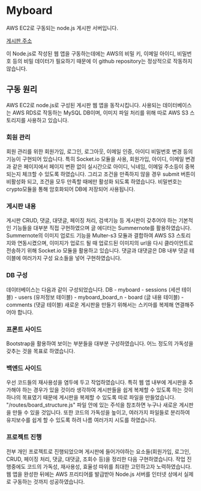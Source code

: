 # Myboard
AWS EC2로 구동되는 node.js 게시판 서버입니다.

[게시판 주소](http://ec2-13-125-250-131.ap-northeast-2.compute.amazonaws.com/)

이 Node.js로 작성된 웹 앱을 구동하는데에는 AWS의 비밀 키, 이메일 아이디, 비밀번호 등의 비밀 데이터가 필요하기 때문에 이 github repository는 정상적으로 작동하지 않습니다.

## 구동 원리
AWS EC2로 node.js로 구성된 게시판 웹 앱을 동작시킵니다.
사용되는 데이터베이스는 AWS RDS로 작동하는 MySQL DB이며, 이미지 파일 처리를 위해 따로 AWS S3 스토리지를 사용하고 있습니다.

### 회원 관리
회원 관리를 위한 회원가입, 로그인, 로그아웃, 이메일 인증, 아이디 비밀번호 변경 등의 기능이 구현되어 있습니다. 
특히 Socket.io 모듈을 사용, 회원가입, 아이디, 이메일 변경과 같은 페이지에서 페이지 변환 없이 실시간으로 아이디, 닉네임, 이메일 주소등이 중복되는지 체크할 수 있도록 하였습니다.
그리고 조건을 만족하지 않을 경우 submit 버튼이 비활성화 되고, 조건을 모두 만족할 때에만 활성화 되도록 하였습니다.
비밀번호는 crypto모듈을 통해 암호화되어 DB에 저장되어 사용됩니다.

### 게시판 내용
게시판 CRUD, 댓글, 대댓글, 페이징 처리, 검색기능 등 게시판이 갖추어야 하는 기본적인 기능들을 대부분 직접 구현하였으며 글 에디터는 Summernote를 활용하였습니다.
Summernote의 이미지 업로드 기능을 Multer-s3 모듈과 결합하여 AWS S3 스토리지와 연동시켰으며, 이미지가 업로드 될 때 업로드된 이미지의 url을 다시 클라이언트로 전송하기 위해 Socket.io 모듈을 활용하고 있습니다.
댓글과 대댓글은 DB 내부 댓글 테이블에 여러가지 구성 요소들을 넣어 구현하였습니다.

### DB 구성
데이터베이스는 다음과 같이 구성되었습니다.
  DB
    - myboard
        -  sessions (세션 테이블)
        -  users (유저정보 테이블)
    - myboard_board_n
        -  board (글 내용 테이블)
        -  comments (댓글 테이블)
새로운 게시판을 만들기 위해서는 스키마를 복제해 연결해주어야 합니다.

### 프론트 사이드
Bootstrap을 활용하여 보이는 부분들을 대부분 구성하였습니다. 어느 정도의 가독성을 갖추는 것을 목표로 하였습니다.  
  
### 백엔드 사이드
우선 코드들의 재사용성을 염두에 두고 작업하였습니다. 특히 웹 앱 내부에 게시판을 추가해야 하는 경우가 있을 것이라 생각하여 게시판들을 쉽게 복제할 수 있도록 하는 것이 하나의 목표였기 때문에 게시판을 복제할 수 있도록 따로 파일을 만들었습니다. "/routes/board_structure.js" 파일 안에 있는 주석을 참조하면 누구나 새로운 게시판을 만들 수 있을 것입니다.
또한 코드의 가독성을 높이고, 여러가지 파일들로 분리하여 유지보수를 쉽게 할 수 있도록 하려 나름 여러가지 시도를 하였습니다.
  
### 프로젝트 진행
전부 개인 프로젝트로 진행되었으며 게시판에 들어가야하는 요소들(회원가입, 로그인, CRUD, 페이징 처리, 댓글, 대댓글, 조회수 등)을 정리한 다음 구현하였습니다.
작업 진행중에도 코드의 가독성, 재사용성, 효율성 따위를 최대한 고민하고자 노력하였습니다.
웹 앱을 완성한 뒤에는 AWS 프리티어를 발급받아 Node.js 서버를 인터넷 상에서 실제로 구동하는 것까지 성공하였습니다.
